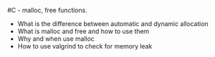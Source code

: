 #C - malloc, free functions.
- What is the difference between automatic and dynamic allocation
- What is malloc and free and how to use them
- Why and when use malloc
- How to use valgrind to check for memory leak
